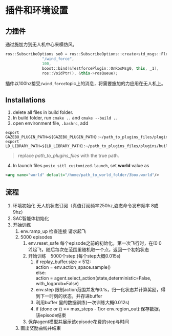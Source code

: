 # 插件和环境设置

## 力插件

通过施加力到无人机中心来模仿风。

```cpp
ros::SubscribeOptions so0 = ros::SubscribeOptions::create<std_msgs::Float32MultiArray>(
                "/wind_force",
                100,
                boost::bind(&TestforcePlugin::OnRosMsg0, this, _1),
                ros::VoidPtr(), &this->rosQueue);
```

插件以100hz接受`/wind_force`topic上的消息，将需要施加的力应用在无人机上。

## Installations

1. delete all files in build folder.
2. In build folder, run `cmake ..` and `cmake --build .`.
3. open environment file, `.bashrc`, add

```
export GAZEBO_PLUGIN_PATH=${GAZEBO_PLUGIN_PATH}:~/path_to_plugins_files/plugins/build
export LD_LIBRARY_PATH=${LD_LIBRARY_PATH}:~/path_to_plugins_files/plugins/build
```

> replace *path_to_plugins_files* with the true path.

4. In launch files `posix_sitl_customized.launch`, set **world** value as 

```xml
<arg name="world" default="/home/path_to_world_folder/3box.world"/>
```
## 流程
1. 环境初始化
    无人机状态订阅（真值订阅频率250hz,姿态命令发布频率 8或9hz）
2. SAC智能体初始化
3. 开始训练
    1. env.ramp_up
        检查连接
        请求起飞
    2. 5000 episodes
        1. env.reset_safe
            每个episode之前的初始化，第一次飞行时，在(0 0 2)起飞，随后每次在范围里随机取一个点，返回一个初始状态
        2. 开始训练　5000个step:(每个step大概0.015s)
            1. if replay_buffer.size < 512:  
                action = env.action_space.sample()\
               else:\
                 action = agent.select_action(state,deterministic=False, with_logprob=False)
            2. env.step
                限制action范围并发布0.1s，归一化状态并计算奖励，得到下一时刻的状态，并存进buffer
            3. 利用buffer 里的数据训练(一次训练大概0.012s)
            4. if (done or (t == max_steps - 1)or env.region_out):保存数据，该episode结束
        3. 保存agent模型并展示该episode花费的step与时间
    3. 画出奖励曲线并结束



